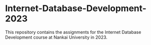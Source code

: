 # Internet-Database-Development-2023

This repository contains the assignments for the Internet Database Development course at Nankai University in 2023.
